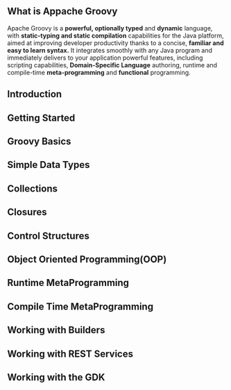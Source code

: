 ## What is Appache Groovy
<p>Apache Groovy is a <strong>powerful, optionally typed</strong> and <strong>dynamic</strong> language, with <strong>static-typing and static compilation</strong> capabilities for the Java platform, aimed at improving developer productivity thanks to a concise, <strong>familiar and easy to learn syntax.</strong> It integrates smoothly with any Java program and immediately delivers to your application powerful features, including scripting capabilities, <strong>Domain-Specific Language</strong> authoring, runtime and compile-time <strong>meta-programming</strong> and <strong>functional</strong> programming.</p>

## Introduction

## Getting Started

## Groovy Basics

## Simple Data Types

## Collections

## Closures

## Control Structures

## Object Oriented Programming(OOP)

## Runtime MetaProgramming

## Compile Time MetaProgramming

## Working with Builders

## Working with REST Services

## Working with the GDK
